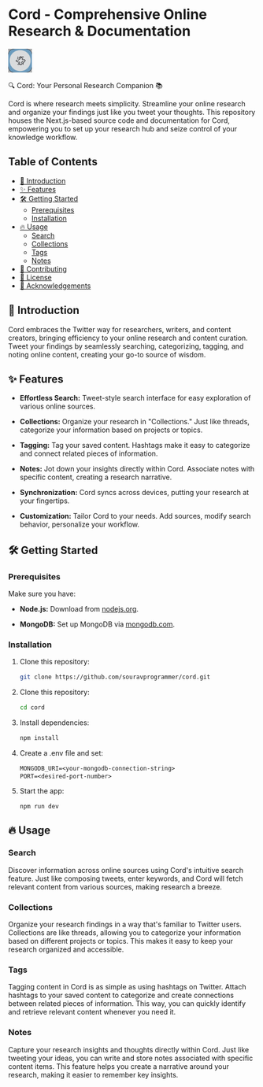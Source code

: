 # Cord - Comprehensive Online Research & Documentation


<img src="https://raw.githubusercontent.com/souravprogrammer/cord/main/public/cord%20icon.jpg" alt="Cord Icon" width="48" height="48">


🔍 Cord: Your Personal Research Companion 📚

Cord is where research meets simplicity. Streamline your online research and organize your findings just like you tweet your thoughts. This repository houses the Next.js-based source code and documentation for Cord, empowering you to set up your research hub and seize control of your knowledge workflow.

## Table of Contents

- [🚀 Introduction](#introduction)
- [✨ Features](#features)
- [🛠 Getting Started](#getting-started)
  - [Prerequisites](#prerequisites)
  - [Installation](#installation)
- [🔥 Usage](#usage)
  - [Search](#search)
  - [Collections](#collections)
  - [Tags](#tags)
  - [Notes](#notes)
- [🤝 Contributing](#contributing)
- [📜 License](#license)
- [🙌 Acknowledgements](#acknowledgements)

## 🚀 Introduction

Cord embraces the Twitter way for researchers, writers, and content creators, bringing efficiency to your online research and content curation. Tweet your findings by seamlessly searching, categorizing, tagging, and noting online content, creating your go-to source of wisdom.

## ✨ Features

- **Effortless Search:** Tweet-style search interface for easy exploration of various online sources.

- **Collections:** Organize your research in "Collections." Just like threads, categorize your information based on projects or topics.

- **Tagging:** Tag your saved content. Hashtags make it easy to categorize and connect related pieces of information.

- **Notes:** Jot down your insights directly within Cord. Associate notes with specific content, creating a research narrative.

- **Synchronization:** Cord syncs across devices, putting your research at your fingertips.

- **Customization:** Tailor Cord to your needs. Add sources, modify search behavior, personalize your workflow.

## 🛠 Getting Started

### Prerequisites

Make sure you have:

- **Node.js:** Download from [nodejs.org](https://nodejs.org/).

- **MongoDB:** Set up MongoDB via [mongodb.com](https://www.mongodb.com/).

### Installation

1. Clone this repository:

   ```bash
   git clone https://github.com/souravprogrammer/cord.git

2. Clone this repository:

   ```bash
   cd cord

 2. Install dependencies:
      ```bash
    npm install
      
 4. Create a .env file and set:
    
        MONGODB_URI=<your-mongodb-connection-string>
        PORT=<desired-port-number>
 5. Start the app:
    
        npm run dev

## 🔥 Usage

### Search

Discover information across online sources using Cord's intuitive search feature. Just like composing tweets, enter keywords, and Cord will fetch relevant content from various sources, making research a breeze.

### Collections

Organize your research findings in a way that's familiar to Twitter users. Collections are like threads, allowing you to categorize your information based on different projects or topics. This makes it easy to keep your research organized and accessible.

### Tags

Tagging content in Cord is as simple as using hashtags on Twitter. Attach hashtags to your saved content to categorize and create connections between related pieces of information. This way, you can quickly identify and retrieve relevant content whenever you need it.

### Notes

Capture your research insights and thoughts directly within Cord. Just like tweeting your ideas, you can write and store notes associated with specific content items. This feature helps you create a narrative around your research, making it easier to remember key insights.






